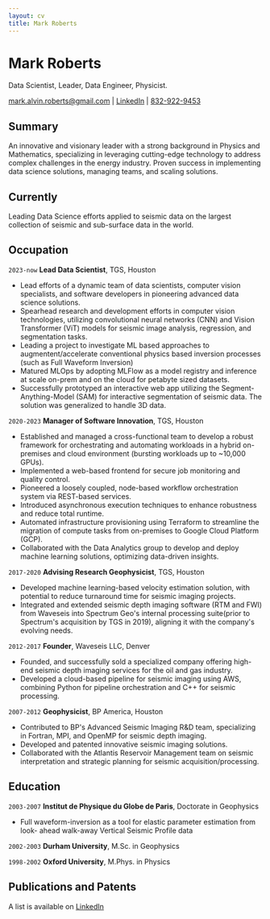 ```yaml
---
layout: cv
title: Mark Roberts
---
```

# Mark Roberts

Data Scientist, Leader, Data Engineer, Physicist.

<div id="webaddress">
<a href="mark.alvin.roberts@gmail.com">mark.alvin.roberts@gmail.com</a>
| <a href="www.linkedin.com/in/DrMarkARoberts">LinkedIn</a> | <a href="tel:+18329229453">832-922-9453</a>
</div>

## Summary

An innovative and visionary leader with a strong background in Physics and Mathematics, specializing in leveraging cutting-edge technology to address complex challenges in the energy industry. Proven success in implementing data science solutions, managing teams, and scaling solutions.

## Currently

Leading Data Science efforts applied to seismic data on the largest collection of seismic and sub-surface data in the world.

## Occupation

`2023-now`
__Lead Data Scientist__, TGS, Houston

- Lead efforts of a dynamic team of data scientists, computer vision specialists, and software developers in pioneering advanced data science solutions.
- Spearhead research and development efforts in computer vision technologies, utilizing convolutional neural networks (CNN) and Vision Transformer (ViT) models for seismic image analysis, regression, and segmentation tasks.
- Leading a project to investigate ML based approaches to augmentent/accelerate conventional physics based inversion processes (such as Full Waveform Inversion)
- Matured MLOps by adopting MLFlow as a model registry and inference at scale on-prem and on the cloud for petabyte sized datasets.
- Successfully prototyped an interactive web app utilizing the Segment-Anything-Model (SAM) for interactive segmentation of seismic data.  The solution was generalized to handle 3D data.

`2020-2023`
__Manager of Software Innovation__, TGS, Houston

- Established and managed a cross-functional team to develop a robust framework for orchestrating and automating workloads in a hybrid on-premises and cloud environment (bursting workloads up to ~10,000 GPUs).
- Implemented a web-based frontend for secure job monitoring and quality control.
- Pioneered a loosely coupled, node-based workflow orchestration system via REST-based services.
- Introduced asynchronous execution techniques to enhance robustness and reduce total runtime.
- Automated infrastructure provisioning using Terraform to streamline the migration of compute tasks from on-premises to Google Cloud Platform (GCP).
- Collaborated with the Data Analytics group to develop and deploy machine learning solutions, optimizing data-driven insights.

`2017-2020`
__Advising Research Geophysicist__, TGS, Houston

- Developed machine learning-based velocity estimation solution, with potential to reduce turnaround time for seismic imaging projects.
- Integrated and extended seismic depth imaging software (RTM and FWI) from Waveseis into Spectrum Geo's internal processing suite(prior to Spectrum's acquisition by TGS in 2019), aligning it with the company's evolving needs.

`2012-2017`
__Founder__, Waveseis LLC, Denver

- Founded, and successfully sold a specialized company offering high-end seismic depth imaging services for the oil and gas industry.
- Developed a cloud-based pipeline for seismic imaging using AWS, combining Python for pipeline orchestration and C++ for seismic processing.

`2007-2012`
__Geophysicist__, BP America, Houston

- Contributed to BP's Advanced Seismic Imaging R&D team, specializing in Fortran, MPI, and OpenMP for seismic depth imaging.
- Developed and patented innovative seismic imaging solutions.
- Collaborated with the Atlantis Reservoir Management team on seismic interpretation and strategic planning for seismic acquisition/processing.


## Education

`2003-2007`
__Institut de Physique du Globe de Paris__, Doctorate in Geophysics

- Full waveform-inversion as a tool for elastic parameter estimation from look- ahead walk-away Vertical Seismic Profile data

`2002-2003`
__Durham University__, M.Sc. in Geophysics

`1998-2002`
__Oxford University__, M.Phys. in Physics

## Publications and Patents

A list is available on [LinkedIn](https://www.linkedin.com/in/drmarkaroberts/)


<!-- ### Footer

Last updated: March 2025 -->


